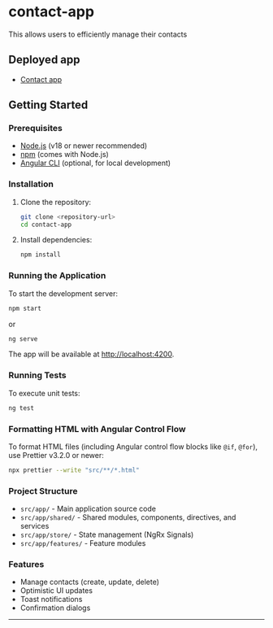 # contact-app

This allows users to efficiently manage their contacts

## Deployed app
- [Contact app](https://navneerajmishra.github.io/contact-app/)

## Getting Started

### Prerequisites

- [Node.js](https://nodejs.org/) (v18 or newer recommended)
- [npm](https://www.npmjs.com/) (comes with Node.js)
- [Angular CLI](https://angular.io/cli) (optional, for local development)

### Installation

1. Clone the repository:
   ```sh
   git clone <repository-url>
   cd contact-app
   ```

2. Install dependencies:
   ```sh
   npm install
   ```

### Running the Application

To start the development server:

```sh
npm start
```
or
```sh
ng serve
```

The app will be available at [http://localhost:4200](http://localhost:4200).

### Running Tests

To execute unit tests:

```sh
ng test
```

### Formatting HTML with Angular Control Flow

To format HTML files (including Angular control flow blocks like `@if`, `@for`), use Prettier v3.2.0 or newer:

```sh
npx prettier --write "src/**/*.html"
```

### Project Structure

- `src/app/` - Main application source code
- `src/app/shared/` - Shared modules, components, directives, and services
- `src/app/store/` - State management (NgRx Signals)
- `src/app/features/` - Feature modules

### Features

- Manage contacts (create, update, delete)
- Optimistic UI updates
- Toast notifications
- Confirmation dialogs

---